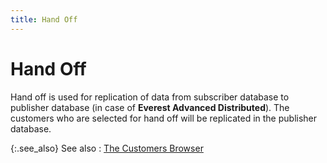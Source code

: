 ```yaml
---
title: Hand Off
---
```


# Hand Off


Hand off is used for replication of data from subscriber database to  publisher database (in case of **Everest 
 Advanced Distributed**). The customers who are selected for hand  off will be replicated in the publisher database.


{:.see_also}
See also
: [The Customers  Browser]({{site.mc_baseurl}}/customers-browser/the_customer_browser.html)
